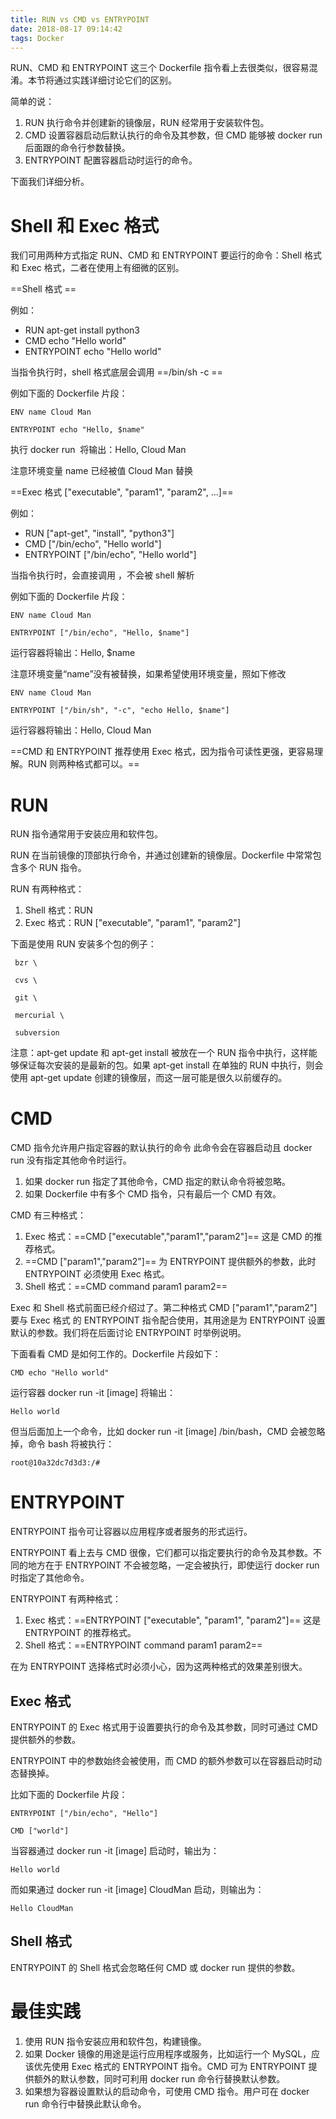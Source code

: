 ```yaml
---
title: RUN vs CMD vs ENTRYPOINT
date: 2018-08-17 09:14:42
tags: Docker
---
```


RUN、CMD 和 ENTRYPOINT 这三个 Dockerfile 指令看上去很类似，很容易混淆。本节将通过实践详细讨论它们的区别。

简单的说：
1. RUN 执行命令并创建新的镜像层，RUN 经常用于安装软件包。
2. CMD 设置容器启动后默认执行的命令及其参数，但 CMD 能够被 docker run 后面跟的命令行参数替换。
3. ENTRYPOINT 配置容器启动时运行的命令。

下面我们详细分析。

<!-- more -->

# Shell 和 Exec 格式
我们可用两种方式指定 RUN、CMD 和 ENTRYPOINT 要运行的命令：Shell 格式和 Exec 格式，二者在使用上有细微的区别。

==Shell 格式 <instruction> <command>==

例如：
- RUN apt-get install python3  
- CMD echo "Hello world"  
- ENTRYPOINT echo "Hello world" 

当指令执行时，shell 格式底层会调用 ==/bin/sh -c <command>==

例如下面的 Dockerfile 片段：

```
ENV name Cloud Man  

ENTRYPOINT echo "Hello, $name"
```

执行 docker run <image> 将输出：Hello, Cloud Man

注意环境变量 name 已经被值 Cloud Man 替换

==Exec 格式 <instruction> ["executable", "param1", "param2", ...]==

例如：
- RUN ["apt-get", "install", "python3"]
- CMD ["/bin/echo", "Hello world"]  
- ENTRYPOINT ["/bin/echo", "Hello world"]

当指令执行时，会直接调用 <command>，不会被 shell 解析

例如下面的 Dockerfile 片段：

```
ENV name Cloud Man  

ENTRYPOINT ["/bin/echo", "Hello, $name"]
```

运行容器将输出：Hello, $name

注意环境变量“name”没有被替换，如果希望使用环境变量，照如下修改
```
ENV name Cloud Man  

ENTRYPOINT ["/bin/sh", "-c", "echo Hello, $name"]
```
运行容器将输出：Hello, Cloud Man

==CMD 和 ENTRYPOINT 推荐使用 Exec 格式，因为指令可读性更强，更容易理解。RUN 则两种格式都可以。==

# RUN

RUN 指令通常用于安装应用和软件包。

RUN 在当前镜像的顶部执行命令，并通过创建新的镜像层。Dockerfile 中常常包含多个 RUN 指令。

RUN 有两种格式：
1. Shell 格式：RUN
2. Exec 格式：RUN ["executable", "param1", "param2"]

下面是使用 RUN 安装多个包的例子：
```
 bzr \

 cvs \

 git \

 mercurial \

 subversion
```
注意：apt-get update 和 apt-get install 被放在一个 RUN 指令中执行，这样能够保证每次安装的是最新的包。如果 apt-get install 在单独的 RUN 中执行，则会使用 apt-get update 创建的镜像层，而这一层可能是很久以前缓存的。

# CMD
CMD 指令允许用户指定容器的默认执行的命令
此命令会在容器启动且 docker run 没有指定其他命令时运行。
1. 如果 docker run 指定了其他命令，CMD 指定的默认命令将被忽略。
2. 如果 Dockerfile 中有多个 CMD 指令，只有最后一个 CMD 有效。

CMD 有三种格式：
1. Exec 格式：==CMD ["executable","param1","param2"]== 这是 CMD 的推荐格式。
2. ==CMD ["param1","param2"]== 为 ENTRYPOINT 提供额外的参数，此时 ENTRYPOINT 必须使用 Exec 格式。
3. Shell 格式：==CMD command param1 param2==

Exec 和 Shell 格式前面已经介绍过了。第二种格式 CMD ["param1","param2"] 要与 Exec 格式 的 ENTRYPOINT 指令配合使用，其用途是为 ENTRYPOINT 设置默认的参数。我们将在后面讨论 ENTRYPOINT 时举例说明。

下面看看 CMD 是如何工作的。Dockerfile 片段如下：
```
CMD echo "Hello world"
```
运行容器 docker run -it [image] 将输出：
```
Hello world
```
但当后面加上一个命令，比如 docker run -it [image] /bin/bash，CMD 会被忽略掉，命令 bash 将被执行：
```
root@10a32dc7d3d3:/#
```
# ENTRYPOINT
ENTRYPOINT 指令可让容器以应用程序或者服务的形式运行。

ENTRYPOINT 看上去与 CMD 很像，它们都可以指定要执行的命令及其参数。不同的地方在于 ENTRYPOINT 不会被忽略，一定会被执行，即使运行 docker run 时指定了其他命令。

ENTRYPOINT 有两种格式：
1. Exec 格式：==ENTRYPOINT ["executable", "param1", "param2"]== 这是 ENTRYPOINT 的推荐格式。
2. Shell 格式：==ENTRYPOINT command param1 param2==

在为 ENTRYPOINT 选择格式时必须小心，因为这两种格式的效果差别很大。

## Exec 格式
ENTRYPOINT 的 Exec 格式用于设置要执行的命令及其参数，同时可通过 CMD 提供额外的参数。

ENTRYPOINT 中的参数始终会被使用，而 CMD 的额外参数可以在容器启动时动态替换掉。

比如下面的 Dockerfile 片段：
```
ENTRYPOINT ["/bin/echo", "Hello"]  

CMD ["world"]
```
当容器通过 docker run -it [image] 启动时，输出为：
```
Hello world
```
而如果通过 docker run -it [image] CloudMan 启动，则输出为：
```
Hello CloudMan
```
## Shell 格式
ENTRYPOINT 的 Shell 格式会忽略任何 CMD 或 docker run 提供的参数。

# 最佳实践
1. 使用 RUN 指令安装应用和软件包，构建镜像。
2. 如果 Docker 镜像的用途是运行应用程序或服务，比如运行一个 MySQL，应该优先使用 Exec 格式的 ENTRYPOINT 指令。CMD 可为 ENTRYPOINT 提供额外的默认参数，同时可利用 docker run 命令行替换默认参数。
3. 如果想为容器设置默认的启动命令，可使用 CMD 指令。用户可在 docker run 命令行中替换此默认命令。
